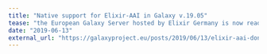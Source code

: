 ```yaml
---
title: "Native support for Elixir-AAI in Galaxy v.19.05"
tease: "the European Galaxy Server hosted by Elixir Germany is now ready to accept logins from users using their Elixir AAI identity for authentication.."
date: "2019-06-13"
external_url: "https://galaxyproject.eu/posts/2019/06/13/elixir-aai-done/"
---
```


